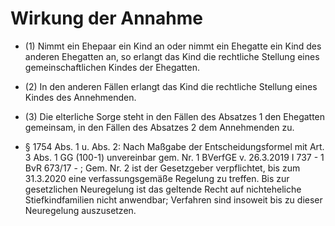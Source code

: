 # Wirkung der Annahme

- (1) Nimmt ein Ehepaar ein Kind an oder nimmt ein Ehegatte ein Kind des anderen Ehegatten an, so erlangt das Kind die rechtliche Stellung eines gemeinschaftlichen Kindes der Ehegatten.

- (2) In den anderen Fällen erlangt das Kind die rechtliche Stellung eines Kindes des Annehmenden.

- (3) Die elterliche Sorge steht in den Fällen des Absatzes 1 den Ehegatten gemeinsam, in den Fällen des Absatzes 2 dem Annehmenden zu.

- § 1754 Abs. 1 u. Abs. 2: Nach Maßgabe der Entscheidungsformel mit Art. 3 Abs. 1 GG (100-1) unvereinbar gem. Nr. 1 BVerfGE v. 26.3.2019 I 737 - 1 BvR 673/17 - ; Gem. Nr. 2 ist der Gesetzgeber verpflichtet, bis zum 31.3.2020 eine verfassungsgemäße Regelung zu treffen. Bis zur gesetzlichen Neuregelung ist das  geltende Recht auf nichteheliche Stiefkindfamilien nicht anwendbar; Verfahren sind insoweit bis zu dieser Neuregelung auszusetzen.

